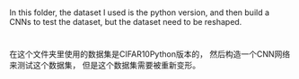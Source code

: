 #   
In this folder, the dataset I used is the python version, and then build a CNNs to test the dataset, but the
dataset need to be reshaped.

#   
在这个文件夹里使用的数据集是CIFAR10Python版本的， 然后构造一个CNN网络来测试这个数据集， 但是这个数据集需要被重新变形。
